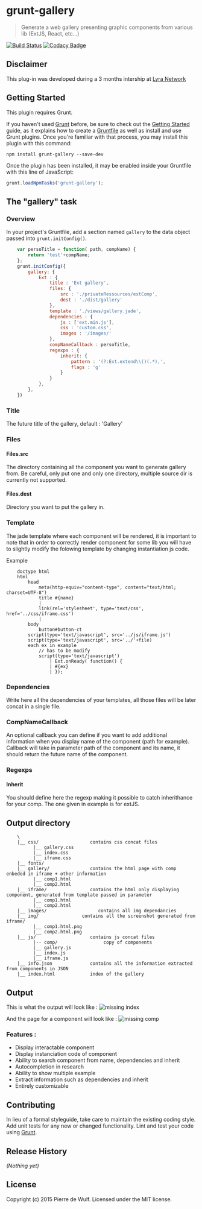 # grunt-gallery

> Generate a web gallery presenting graphic components from various lib (ExtJS, React, etc...)

[![Build Status](https://travis-ci.org/daolf/grunt-gallery.svg?branch=release%2Fv0.0.1)](https://travis-ci.org/daolf/grunt-gallery) [![Codacy Badge](https://www.codacy.com/project/badge/25668a9997e4447b851dd0c6509eb196)](https://www.codacy.com/app/pierredewulf31/grunt-gallery)

## Disclaimer

This plug-in was developed during a 3 months intership at [Lyra Network](http://www.lyra-network.com/)

## Getting Started
This plugin requires Grunt.

If you haven't used [Grunt](http://gruntjs.com/) before, be sure to check out the [Getting Started](http://gruntjs.com/getting-started) guide, as it explains how to create a [Gruntfile](http://gruntjs.com/sample-gruntfile) as well as install and use Grunt plugins. Once you're familiar with that process, you may install this plugin with this command:

```shell
npm install grunt-gallery --save-dev
```

Once the plugin has been installed, it may be enabled inside your Gruntfile with this line of JavaScript:

```js
grunt.loadNpmTasks('grunt-gallery');
```

## The "gallery" task

### Overview
In your project's Gruntfile, add a section named `gallery` to the data object passed into `grunt.initConfig()`.

```js
    var persoTitle = function( path, compName) {
        return 'test'+compName;
    };
    grunt.initConfig({
        gallery: {
            Ext : {
                title : 'Ext gallery',
                files: {
                    src : './privateRessources/extComp',
                    dest : './dist/gallery'
                },
                template : './views/gallery.jade',
                dependencies : {
                    js : ['ext.min.js'],
                    css : 'custom.css',
                    images : '/images/'
                },
                compNameCallback : persoTitle,
                regexps : {
                    inherit: {
                        pattern : '(?:Ext.extend\\()(.*),',
                        flags : 'g'
                    }
                }
            },
        },
    })
```
### Title

The future title of the gallery, default : 'Gallery'

### Files

#### Files.src

The directory containing all the component you want to generate gallery from. Be careful, only put one and only one directory, multiple source dir is currently not supported.

#### Files.dest

Directory you want to put the gallery in.

### Template

The jade template where each component will be rendered, it is important to note that in order to correctly render component for some lib you will have to slightly modify the folowing template by changing instantiation js code.

Example

```
    doctype html
    html
        head
            meta(http-equiv="content-type", content="text/html; charset=UTF-8")
            title #{name}
            |         
            link(rel='stylesheet', type='text/css', href='../css/iframe.css')
            |         
        body
            button#button-ct
        script(type='text/javascript', src='../js/iframe.js')
        script(type='text/javascript', src='../'+file)
        each ex in example
            // has to be modify
            script(type='text/javascript')
                | Ext.onReady( function() {
                | #{ex} 
                | });
```

### Dependencies

Write here all the dependencies of your templates, all those files will be later concat in a single file.


### CompNameCallback

An optional callback you can define if you want to add additional information when you display name of the component (path for example). Callback will take in parameter path of the component and its name, it should return the future name of the component.

### Regexps

#### Inherit

You should define here the regexp making it possible to catch inherithance for your comp. The one given in example is for extJS.

## Output directory

```
    \
    |__ css/                   contains css concat files 
          |__ gallery.css
          |__ index.css
          |__ iframe.css
    |__ fonts/
    |__ gallery/               contains the html page with comp enbeded in iframe + other information
          |__ comp1.html
          |__ comp2.html
    |__ iframe/                contains the html only displaying component, generated from template passed in parameter
          |__ comp1.html
          |__ comp2.html
    |__ images/                   contains all img dependancies
    |__ img/                contains all the screenshot generated from iframe/
          |__ comp1.html.png
          |__ comp2.html.png
    |__ js/                    contains js concat files
          |-- comp/                 copy of components
          |__ gallery.js
          |__ index.js
          |__ iframe.js
    |__ info.json              contains all the information extracted from components in JSON
    |__ index.html             index of the gallery

```

## Output
 
This is what the output will look like :
![missing index](./doc/index.png "Index page of gallery")

And the page for a component will look like :
![missing comp](./doc/comp.png "Component page")


### Features :

* Display interactable component
* Display instanciation code of component
* Ability to search component from name, dependencies and inherit
* Autocompletion in research
* Ability to show multiple example
* Extract information such as dependencies and inherit
* Entirely customizable

## Contributing
In lieu of a formal styleguide, take care to maintain the existing coding style. Add unit tests for any new or changed functionality. Lint and test your code using [Grunt](http://gruntjs.com/).

## Release History
_(Nothing yet)_

## License
Copyright (c) 2015 Pierre de Wulf. Licensed under the MIT license.
